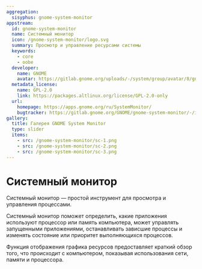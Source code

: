 ```yaml
---
aggregation:
  sisyphus: gnome-system-monitor
appstream:
  id: gnome-system-monitor
  name: Системный монитор
  icon: /gnome-system-monitor/logo.svg
  summary: Просмотр и управление ресурсами системы
  keywords:
    - core
    - oobe
  developer:
    name: GNOME
    avatar: https://gitlab.gnome.org/uploads/-/system/group/avatar/8/gnomelogo.png?width=48
  metadata_license:
    name: GPL-2.0
    link: https://packages.altlinux.org/license/GPL-2.0-only
  url:
    homepage: https://apps.gnome.org/ru/SystemMonitor/
    bugtracker: https://gitlab.gnome.org/GNOME/gnome-system-monitor/-/issues
gallery:
  title: Галерея GNOME System Monitor
  type: slider
  items:
    - src: /gnome-system-monitor/sc-1.png
    - src: /gnome-system-monitor/sc-2.png
    - src: /gnome-system-monitor/sc-3.png
---
```


# Системный монитор

Системный монитор — простой инструмент для просмотра и управления процессами.

Системный монитор поможет определить, какие приложения используют процессор или память компьютера, может управлять запущенными приложениями, останавливать зависшие процессы и изменять состояние или приоритет выполняющихся процессов.

Функция отображения графика ресурсов предоставляет краткий обзор того, что происходит с компьютером, показывая использования сети, памяти и процессора.

<AGWGallery />

<!--@include: @apps/_parts/install/content-repo.md-->
